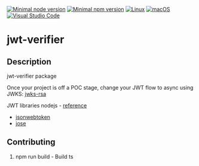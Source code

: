 [![Minimal node version](https://img.shields.io/static/v1?label=node&message=>=18.15.0&logo=node.js&color)](https://nodejs.org/about/releases/)
[![Minimal npm version](https://img.shields.io/static/v1?label=npm&message=>=8.5.5&logo=npm&color)](https://github.com/npm/cli/releases)
[![Linux](https://svgshare.com/i/Zhy.svg)](https://svgshare.com/i/Zhy.svg)
[![macOS](https://svgshare.com/i/ZjP.svg)](https://svgshare.com/i/ZjP.svg)
[![Visual Studio Code](https://img.shields.io/badge/--007ACC?logo=visual%20studio%20code&logoColor=ffffff)](https://code.visualstudio.com/)

# jwt-verifier

## Description

jwt-verifier package

Once your project is off a POC stage, change your JWT flow to async using JWKS: [jwks-rsa](https://www.npmjs.com/package/jwks-rsa)

JWT libraries nodejs - [reference](https://jwt.io/libraries?language=Node.js)

- [jsonwebtoken](https://github.com/auth0/node-jsonwebtoken)
- [jose](https://github.com/panva/jose)

## Contributing

1. npm run build - Build ts
